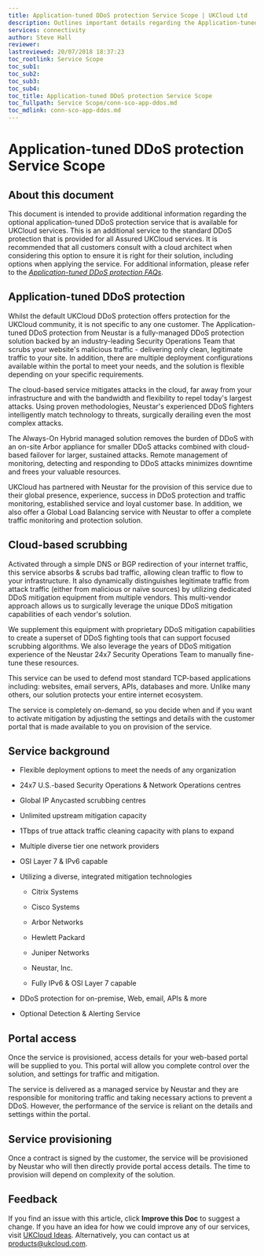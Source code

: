 ```yaml
---
title: Application-tuned DDoS protection Service Scope | UKCloud Ltd
description: Outlines important details regarding the Application-tuned DDoS protection service
services: connectivity
author: Steve Hall
reviewer:
lastreviewed: 20/07/2018 18:37:23
toc_rootlink: Service Scope
toc_sub1: 
toc_sub2:
toc_sub3:
toc_sub4:
toc_title: Application-tuned DDoS protection Service Scope
toc_fullpath: Service Scope/conn-sco-app-ddos.md
toc_mdlink: conn-sco-app-ddos.md
---
```


# Application-tuned DDoS protection Service Scope

## About this document

This document is intended to provide additional information regarding the optional application-tuned DDoS protection service that is available for UKCloud services. This is an additional service to the standard DDoS protection that is provided for all Assured UKCloud services. It is recommended that all customers consult with a cloud architect when considering this option to ensure it is right for their solution, including options when applying the service. For additional information, please refer to the [*Application-tuned DDoS protection FAQs*](conn-faq-app-ddos.md).

## Application-tuned DDoS protection

Whilst the default UKCloud DDoS protection offers protection for the UKCloud community, it is not specific to any one customer. The Application-tuned DDoS protection from Neustar is a fully-managed DDoS protection solution backed by an industry-leading Security Operations Team that scrubs your website's malicious traffic - delivering only clean, legitimate traffic to your site. In addition, there are multiple deployment configurations available within the portal to meet your needs, and the solution is flexible depending on your specific requirements.

The cloud-based service mitigates attacks in the cloud, far away from your infrastructure and with the bandwidth and flexibility to repel today's largest attacks. Using proven methodologies, Neustar's experienced DDoS fighters intelligently match technology to threats, surgically derailing even the most complex attacks.

The Always-On Hybrid managed solution removes the burden of DDoS with an on-site Arbor appliance for smaller DDoS attacks combined with cloud-based failover for larger, sustained attacks. Remote management of monitoring, detecting and responding to DDoS attacks minimizes downtime and frees your valuable resources.

UKCloud has partnered with Neustar for the provision of this service due to their global presence, experience, success in DDoS protection and traffic monitoring, established service and loyal customer base. In addition, we also offer a Global Load Balancing service with Neustar to offer a complete traffic monitoring and protection solution.

## Cloud-based scrubbing

Activated through a simple DNS or BGP redirection of your internet traffic, this service absorbs & scrubs bad traffic, allowing clean traffic to flow to your infrastructure. It also dynamically distinguishes legitimate traffic from attack traffic (either from malicious or naïve sources) by utilizing dedicated DDoS mitigation equipment from multiple vendors. This multi-vendor approach allows us to surgically leverage the unique DDoS mitigation capabilities of each vendor's solution.

We supplement this equipment with proprietary DDoS mitigation capabilities to create a superset of DDoS fighting tools that can support focused scrubbing algorithms. We also leverage the years of DDoS mitigation experience of the Neustar 24x7 Security Operations Team to manually fine-tune these resources.

This service can be used to defend most standard TCP-based applications including: websites, email servers, APIs, databases and more. Unlike many others, our solution protects your entire internet ecosystem.

The service is completely on-demand, so you decide when and if you want to activate mitigation by adjusting the settings and details with the customer portal that is made available to you on provision of the service.

## Service background

- Flexible deployment options to meet the needs of any organization

- 24x7 U.S.-based Security Operations & Network Operations centres

- Global IP Anycasted scrubbing centres

- Unlimited upstream mitigation capacity

- 1Tbps of true attack traffic cleaning capacity with plans to expand

- Multiple diverse tier one network providers

- OSI Layer 7 & IPv6 capable

- Utilizing a diverse, integrated mitigation technologies

  - Citrix Systems

  - Cisco Systems

  - Arbor Networks

  - Hewlett Packard

  - Juniper Networks

  - Neustar, Inc.

  - Fully IPv6 & OSI Layer 7 capable

- DDoS protection for on-premise, Web, email, APIs & more

- Optional Detection & Alerting Service

## Portal access

Once the service is provisioned, access details for your web-based portal will be supplied to you. This portal will allow you complete control over the solution, and settings for traffic and mitigation.

The service is delivered as a managed service by Neustar and they are responsible for monitoring traffic and taking necessary actions to prevent a DDoS. However, the performance of the service is reliant on the details and settings within the portal.

## Service provisioning

Once a contract is signed by the customer, the service will be provisioned by Neustar who will then directly provide portal access details. The time to provision will depend on complexity of the solution.

## Feedback

If you find an issue with this article, click **Improve this Doc** to suggest a change. If you have an idea for how we could improve any of our services, visit [UKCloud Ideas](https://ideas.ukcloud.com). Alternatively, you can contact us at <products@ukcloud.com>.
